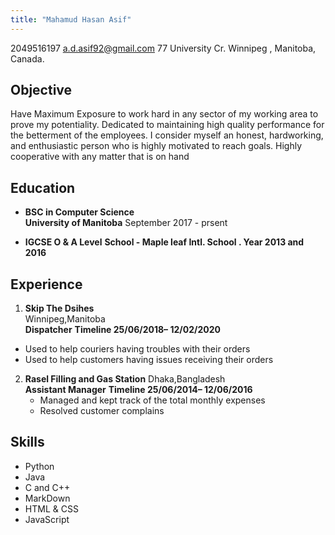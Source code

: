 ```yaml
---
title: "Mahamud Hasan Asif"
---
```

2049516197
a.d.asif92@gmail.com
77 University Cr. Winnipeg , Manitoba, Canada.

## Objective
Have Maximum Exposure to work hard in any sector of my working area to prove my potentiality. Dedicated to maintaining high quality performance for the betterment of the employees. I consider myself an honest, hardworking, and enthusiastic person who is highly motivated to reach goals. Highly cooperative with any matter that is on hand

## Education
* **BSC in Computer Science**                                                 
  **University of Manitoba**  September  2017 - prsent  <br/>

* **IGCSE O & A Level**
  **School - Maple leaf Intl. School . Year 2013 and 2016**


## Experience
1. **Skip The Dsihes** <br/>
  Winnipeg,Manitoba <br/>
  **Dispatcher**
  **Timeline 25/06/2018–  12/02/2020**
  * Used to help couriers  having troubles with their orders
  * Used to help  customers having issues receiving  their orders

2. **Rasel Filling and Gas Station** 
   Dhaka,Bangladesh<br/>
   **Assistant Manager**
   **Timeline 25/06/2014–  12/06/2016**
   * Managed and kept track of the total monthly expenses
   * Resolved customer complains



## Skills
 * Python
 * Java
 * C and C++
 * MarkDown
 * HTML & CSS
 * JavaScript


